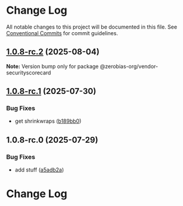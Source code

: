 # Change Log

All notable changes to this project will be documented in this file.
See [Conventional Commits](https://conventionalcommits.org) for commit guidelines.

## [1.0.8-rc.2](https://github.com/zerobias-org/vendor/compare/@zerobias-org/vendor-securityscorecard@1.0.8-rc.1...@zerobias-org/vendor-securityscorecard@1.0.8-rc.2) (2025-08-04)

**Note:** Version bump only for package @zerobias-org/vendor-securityscorecard





## [1.0.8-rc.1](https://github.com/zerobias-org/vendor/compare/@zerobias-org/vendor-securityscorecard@1.0.8-rc.0...@zerobias-org/vendor-securityscorecard@1.0.8-rc.1) (2025-07-30)


### Bug Fixes

* get shrinkwraps ([b189bb0](https://github.com/zerobias-org/vendor/commit/b189bb0cf53ad66427530ccc0eab7824527942d3))





## 1.0.8-rc.0 (2025-07-29)


### Bug Fixes

* add stuff ([a5adb2a](https://github.com/zerobias-org/vendor/commit/a5adb2aecd0670c42e9077affecb6a047bf30fc6))





# Change Log
